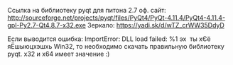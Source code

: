 Ссылка на библиотеку pyqt для питона 2.7
оф. сайт: http://sourceforge.net/projects/pyqt/files/PyQt4/PyQt-4.11.4/PyQt4-4.11.4-gpl-Py2.7-Qt4.8.7-x32.exe
Зеркало:
https://yadi.sk/d/wTZ_crWW35DdyD

Если выводится ошибка: ImportError: DLL load failed: %1 эх  ты хЄё  яЁшыюцхэшхь Win32, то необходимо скачать правильную библиотеку pyqt. x32 и x64 имеет значение :)
